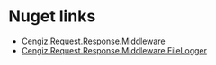 
# Nuget links

-  [Cengiz.Request.Response.Middleware](https://github.com/angular/angular-cli)
-  [Cengiz.Request.Response.Middleware.FileLogger](https://github.com/angular/angular-cli)
